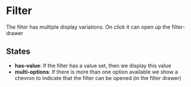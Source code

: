 <!-- firescout-collection -->

# Filter

The filter has multiple display variations. On click it can open up the filter-drawer

## States

- **has-value**: If the filter has a value set, then we display this value
- **multi-options**: If there is more than one option available we show a chevron to indicate that the filter can be opened (in the filter drawer)
